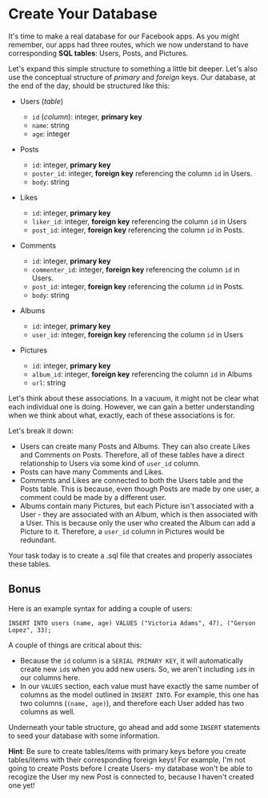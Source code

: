 # Create Your Database

It's time to make a real database for our Facebook apps. As you might remember, our apps had three routes, which we now understand to have corresponding **SQL tables**: Users, Posts, and Pictures.

Let's expand this simple structure to something a little bit deeper. Let's also use the conceptual structure of _primary_ and _foreign_ keys. Our database, at the end of the day, should be structured like this:

- Users (_table_)
  - `id` (_column_): integer, **primary key**
  - `name`: string
  - `age`: integer

- Posts
  - `id`: integer, **primary key**
  - `poster_id`: integer, **foreign key** referencing the column `id` in Users.
  - `body`: string

- Likes
  - `id`: integer, **primary key**
  - `liker_id`: integer, **foreign key** referencing the column `id` in Users
  - `post_id`: integer, **foreign key** referencing the column `id` in Posts.

- Comments
  - `id`: integer, **primary key**
  - `commenter_id`: integer, **foreign key** referencing the column `id` in Users.
  - `post_id`: integer, **foreign key** referencing the column `id` in Posts.
  - `body`: string

- Albums
  - `id`: integer, **primary key**
  - `user_id`: integer, **foreign key** referencing the column `id` in Users

- Pictures
  - `id`: integer, **primary key**
  - `album_id`: integer, **foreign key** referencing the column `id` in Albums
  - `url`: string

Let's think about these associations. In a vacuum, it might not be clear what each individual one is doing. However, we can gain a better understanding when we think about what, exactly, each of these associations is for.

Let's break it down:

- Users can create many Posts and Albums. They can also create Likes and Comments on Posts. Therefore, all of these tables have a direct relationship to Users via some kind of `user_id` column.
- Posts can have many Comments and Likes.
- Comments and Likes are connected to both the Users table and the Posts table. This is because, even though Posts are made by one user, a comment could be made by a different user.
- Albums contain many Pictures, but each Picture isn't associated with a User - they are associated with an Album, which is then associated with a User. This is because only the user who created the Album can add a Picture to it. Therefore, a `user_id` column in Pictures would be redundant.

Your task today is to create a .sql file that creates and properly associates these tables.

## Bonus

Here is an example syntax for adding a couple of users:

```
INSERT INTO users (name, age) VALUES ("Victoria Adams", 47), ("Gerson Lopez", 33);
```

A couple of things are critical about this:

- Because the `id` column is a `SERIAL PRIMARY KEY`, it will automatically create new `id`s when you add new users. So, we aren't including `id`s in our columns here.
- In our `VALUES` section, each value must have exactly the same number of columns as the model outlined in `INSERT INTO`. For example, this one has two columns (`(name, age)`), and therefore each User added has two columns as well.

Underneath your table structure, go ahead and add some `INSERT` statements to seed your database with some information.

**Hint**: Be sure to create tables/items with primary keys before you create tables/items with their corresponding foreign keys! For example, I'm not going to create Posts before I create Users- my database won't be able to recogize the User my new Post is connected to, because I haven't created one yet!
